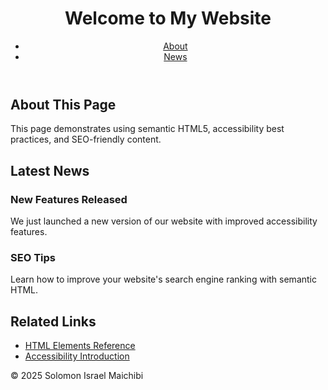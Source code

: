 <!DOCTYPE html>
<html lang="en">
<head>
  <meta charset="UTF-8" />
  <meta name="viewport" content="width=device-width, initial-scale=1.0" />
  <title>My Accessible and SEO Friendly Webpage</title>
  <meta name="description" content="A simple web page using HTML5 semantic elements, built for accessibility and SEO." />
</head>
<body>
</body>
</html>
<head>
<header>
  <h1>Welcome to My Website</h1>
  <nav aria-label="Main navigation">
    <ul>
      <li><a href="#about">About</a></li>
      <li><a href="#news">News</a></li>
    </ul>
  </nav>
</header>
<main>
  <section id="about">
    <h2>About This Page</h2>
    <p>This page demonstrates using semantic HTML5, accessibility best practices, and SEO-friendly content.</p>
  </section>

  <section id="news">
    <h2>Latest News</h2>
    <article>
      <h3>New Features Released</h3>
      <p>We just launched a new version of our website with improved accessibility features.</p>
    </article>
    <article>
      <h3>SEO Tips</h3>
      <p>Learn how to improve your website's search engine ranking with semantic HTML.</p>
    </article>
  </section>
  
  <aside>
  <h2>Related Links</h2>
  <ul>
    <li><a href="https://developer.mozilla.org/en-US/docs/Web/HTML/Element">HTML Elements Reference</a></li>
    <li><a href="https://www.w3.org/WAI/fundamentals/accessibility-intro/">Accessibility Introduction</a></li>
  </ul>
</aside>

<footer>
  <p>© 2025 Solomon Israel Maichibi</p>
</footer>
